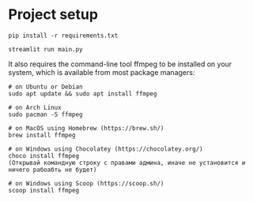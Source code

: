 # Project setup

```
pip install -r requirements.txt
```

```
streamlit run main.py
```

It also requires the command-line tool ffmpeg to be installed on your system, which is available from most package managers:

```
# on Ubuntu or Debian
sudo apt update && sudo apt install ffmpeg

# on Arch Linux
sudo pacman -S ffmpeg

# on MacOS using Homebrew (https://brew.sh/)
brew install ffmpeg

# on Windows using Chocolatey (https://chocolatey.org/)
choco install ffmpeg
(Открывай командную строку с правами админа, иначе не установится и ничего рабоабть не будет)

# on Windows using Scoop (https://scoop.sh/)
scoop install ffmpeg
```
